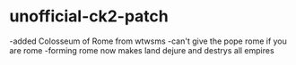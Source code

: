 # unofficial-ck2-patch
 -added Colosseum of Rome from wtwsms
 -can't give the pope rome if you are rome
 -forming rome now makes land dejure and destrys all empires